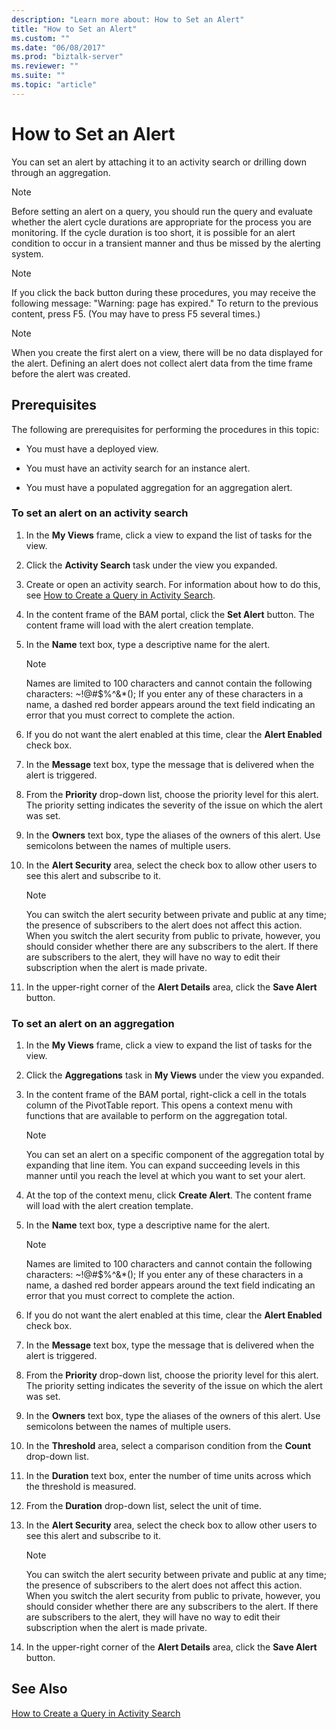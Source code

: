 ```yaml
---
description: "Learn more about: How to Set an Alert"
title: "How to Set an Alert"
ms.custom: ""
ms.date: "06/08/2017"
ms.prod: "biztalk-server"
ms.reviewer: ""
ms.suite: ""
ms.topic: "article"
---
```

# How to Set an Alert
You can set an alert by attaching it to an activity search or drilling down through an aggregation.  
  
> [!NOTE]
>  Before setting an alert on a query, you should run the query and evaluate whether the alert cycle durations are appropriate for the process you are monitoring. If the cycle duration is too short, it is possible for an alert condition to occur in a transient manner and thus be missed by the alerting system.  
  
> [!NOTE]
>  If you click the back button during these procedures, you may receive the following message: "Warning: page has expired." To return to the previous content, press F5. (You may have to press F5 several times.)  
  
> [!NOTE]
>  When you create the first alert on a view, there will be no data displayed for the alert. Defining an alert does not collect alert data from the time frame before the alert was created.  
  
## Prerequisites  
 The following are prerequisites for performing the procedures in this topic:  
  
-   You must have a deployed view.  
  
-   You must have an activity search for an instance alert.  
  
-   You must have a populated aggregation for an aggregation alert.  
  
### To set an alert on an activity search  
  
1.  In the **My Views** frame, click a view to expand the list of tasks for the view.  
  
2.  Click the **Activity Search** task under the view you expanded.  
  
3.  Create or open an activity search. For information about how to do this, see [How to Create a Query in Activity Search](../core/how-to-create-a-query-in-activity-search.md).  
  
4.  In the content frame of the BAM portal, click the **Set Alert** button. The content frame will load with the alert creation template.  
  
5.  In the **Name** text box, type a descriptive name for the alert.  
  
    > [!NOTE]
    >  Names are limited to 100 characters and cannot contain the following characters: ~!@#$%^&amp;*();  If you enter any of these characters in a name, a dashed red border appears around the text field indicating an error that you must correct to complete the action.  
  
6.  If you do not want the alert enabled at this time, clear the **Alert Enabled** check box.  
  
7.  In the **Message** text box, type the message that is delivered when the alert is triggered.  
  
8.  From the **Priority** drop-down list, choose the priority level for this alert. The priority setting indicates the severity of the issue on which the alert was set.  
  
9. In the **Owners** text box, type the aliases of the owners of this alert. Use semicolons between the names of multiple users.  
  
10. In the **Alert Security** area, select the check box to allow other users to see this alert and subscribe to it.  
  
    > [!NOTE]
    >  You can switch the alert security between private and public at any time; the presence of subscribers to the alert does not affect this action. When you switch the alert security from public to private, however, you should consider whether there are any subscribers to the alert. If there are subscribers to the alert, they will have no way to edit their subscription when the alert is made private.  
  
11. In the upper-right corner of the **Alert Details** area, click the **Save Alert** button.  
  
### To set an alert on an aggregation  
  
1.  In the **My Views** frame, click a view to expand the list of tasks for the view.  
  
2.  Click the **Aggregations** task in **My Views** under the view you expanded.  
  
3.  In the content frame of the BAM portal, right-click a cell in the totals column of the PivotTable report. This opens a context menu with functions that are available to perform on the aggregation total.  
  
    > [!NOTE]
    >  You can set an alert on a specific component of the aggregation total by expanding that line item. You can expand succeeding levels in this manner until you reach the level at which you want to set your alert.  
  
4.  At the top of the context menu, click **Create Alert**. The content frame will load with the alert creation template.  
  
5.  In the **Name** text box, type a descriptive name for the alert.  
  
    > [!NOTE]
    >  Names are limited to 100 characters and cannot contain the following characters: ~!@#$%^&amp;*();  If you enter any of these characters in a name, a dashed red border appears around the text field indicating an error that you must correct to complete the action.  
  
6.  If you do not want the alert enabled at this time, clear the **Alert Enabled** check box.  
  
7.  In the **Message** text box, type the message that is delivered when the alert is triggered.  
  
8.  From the **Priority** drop-down list, choose the priority level for this alert. The priority setting indicates the severity of the issue on which the alert was set.  
  
9. In the **Owners** text box, type the aliases of the owners of this alert. Use semicolons between the names of multiple users.  
  
10. In the **Threshold** area, select a comparison condition from the **Count** drop-down list.  
  
11. In the **Duration** text box, enter the number of time units across which the threshold is measured.  
  
12. From the **Duration** drop-down list, select the unit of time.  
  
13. In the **Alert Security** area, select the check box to allow other users to see this alert and subscribe to it.  
  
    > [!NOTE]
    >  You can switch the alert security between private and public at any time; the presence of subscribers to the alert does not affect this action. When you switch the alert security from public to private, however, you should consider whether there are any subscribers to the alert. If there are subscribers to the alert, they will have no way to edit their subscription when the alert is made private.  
  
14. In the upper-right corner of the **Alert Details** area, click the **Save Alert** button.  
  
## See Also  
 [How to Create a Query in Activity Search](../core/how-to-create-a-query-in-activity-search.md)
